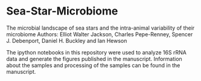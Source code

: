 # Sea-Star-Microbiome
The microbial landscape of sea stars and the intra-animal variability of their microbiome
Authors: Elliot Walter Jackson, Charles Pepe-Renney, Spencer J. Debenport, Daniel H. Buckley and Ian Hewson

The ipython notebooks in this repository were used to analyze 16S rRNA data and generate the figures published in the manuscript. Information about the samples and processing of the samples can be found in the manuscript. 
